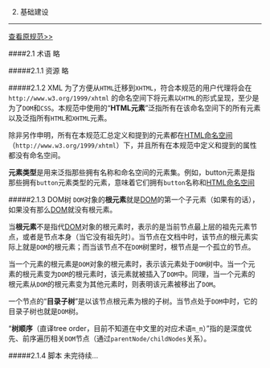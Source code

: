 2. 基础建设
-----
[查看原规范>>](http://www.w3.org/TR/2014/REC-html5-20141028/infrastructure.html,"查看原规范")

####2.1 术语
略

#####2.1.1 资源
略

#####2.1.2 XML
为了方便从`HTML`迁移到`XHTML`，符合本规范的用户代理将会在 `http://www.w3.org/1999/xhtml` 的命名空间下将元素以`HTML`的形式呈现，至少是为了`DOM`和`CSS`。本规范中使用的“**HTML元素**”泛指所有在该命名空间下的所有元素以及泛指所有`HTML`和`XHTML`元素。

除非另作申明，所有在本规范汇总定义和提到的元素都在[HTML命名空间](#28)（`http://www.w3.org/1999/xhtml`）下，并且所有在本规范中定义和提到的属性都没有命名空间。

**元素类型**是用来泛指那些拥有名称和命名空间的元素集。例如，button元素是指那些拥有`button`元素类型的元素，意味着它们拥有`button`名称和[HTML命名空间](#28)

#####2.1.3 DOM树
`DOM`对象的**根元素**就是[DOM](#3.dom.html#31)的第一个子元素（如果有的话），如果没有那么[DOM](#3.dom.html#31)就没有根元素。

当**根元素**不是指代[DOM](#3.dom.html#31)对象的根元素时，表示的是当前节点最上层的祖先元素节点，或者是节点本身（当它没有祖先时）。当节点在文档中时，该节点的根元素实际上就是`DOM`的根元素；而当该节点不在`DOM`树里时，根节点是一个孤立的节点。

当一个元素的根元素是`DOM`对象的根元素时，表示该元素处于`DOM`树中。当一个元素的根元素变为`DOM`的根元素时，该元素就被插入了`DOM`中。同理，当一个元素的根元素从`DOM`的根元素变为其他元素时，则表明该元素被移出了`DOM`。

一个节点的“**目录子树**”是以该节点根元素为根的子树。当节点处于`DOM`中时，它的目录子树也就是`DOM`树。

“**树顺序**（直译tree order，目前不知道在中文里的对应术语`π_π`）”指的是深度优先、前序遍历相关`DOM`节点（通过`parentNode/childNodes`关系）。

#####2.1.4 脚本
未完待续...